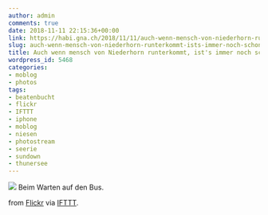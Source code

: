 ```yaml
---
author: admin
comments: true
date: 2018-11-11 22:15:36+00:00
link: https://habi.gna.ch/2018/11/11/auch-wenn-mensch-von-niederhorn-runterkommt-ists-immer-noch-schon/
slug: auch-wenn-mensch-von-niederhorn-runterkommt-ists-immer-noch-schon
title: Auch wenn mensch von Niederhorn runterkommt, ist's immer noch schön.
wordpress_id: 5468
categories:
- moblog
- photos
tags:
- beatenbucht
- flickr
- IFTTT
- iphone
- moblog
- niesen
- photostream
- seerie
- sundown
- thunersee
---
```


![](https://static.flickr.com/4880/31961970498_b8bc1e3261_b.jpg)
Beim Warten auf den Bus.

from [Flickr](https://flic.kr/p/QGnshS) via [IFTTT](https://ifttt.com/?ref=da&site=wordpress).
